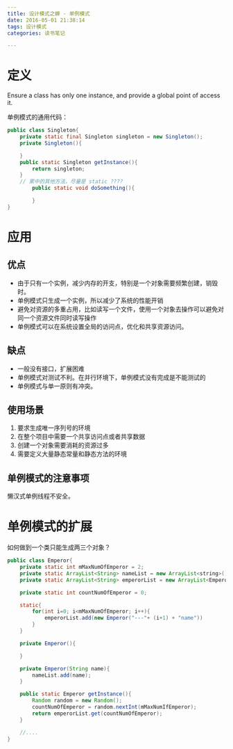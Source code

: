 ```yaml
---
title: 设计模式之蝉 - 单例模式
date: 2016-05-01 21:38:14
tags: 设计模式
categories: 读书笔记

---
```



# 定义

Ensure a class has only one instance, and provide a global point of access it.

单例模式的通用代码：

```java
public class Singleton{
    private static final Singleton singleton = new Singleton();
    private Singleton(){

    }
    public static Singleton getInstance(){
        return singleton;
    }
    // 累中的其他方法，尽量是 static ????
        public static void doSomething(){

        }
}

```

<!--more-->

# 应用

## 优点

- 由于只有一个实例，减少内存的开支，特别是一个对象需要频繁创建，销毁时。
- 单例模式只生成一个实例，所以减少了系统的性能开销
- 避免对资源的多重占用，比如读写一个文件，使用一个对象去操作可以避免对同一个资源文件同时读写操作
- 单例模式可以在系统设置全局的访问点，优化和共享资源访问。

## 缺点

- 一般没有接口，扩展困难
- 单例模式对测试不利。在并行环境下，单例模式没有完成是不能测试的
- 单例模式与单一原则有冲突。

## 使用场景

1. 要求生成唯一序列号的环境
2. 在整个项目中需要一个共享访问点或者共享数据
3. 创建一个对象需要消耗的资源过多
4. 需要定义大量静态常量和静态方法的环境

## 单例模式的注意事项

懒汉式单例线程不安全。

# 单例模式的扩展

如何做到一个类只能生成两三个对象？

```java
public class Emperor{
    private static int mMaxNumOfEmperor = 2;
    private static ArrayList<String> nameList = new ArrayList<string>();
    private static ArrayList<String> emperorList = new ArrayList<Emperor>();

    private static int countNumOfEmperor = 0;

    static{
        for(int i=0; i<mMaxNumOfEmperor; i++){
            emperorList.add(new Emperor("---"+ (i+1) + "name"))
        }
    }

    private Emperor(){

    }

    private Emperor(String name){
        nameList.add(name);
    }

    public static Emperor getInstance(){
        Random random = new Random();
        countNumOfEmperor = random.nextInt(mMaxNumIfEmperor);
        return emperorList.get(countNumOfEmperor);
    }

    //....
}

```






















